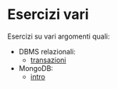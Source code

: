 # Esercizi vari

Esercizi su vari argomenti quali:

- DBMS relazionali:
    - [transazioni](/DBMSR/transactions.md)
- MongoDB:
    - [intro](/MongoDB/intro.md)
